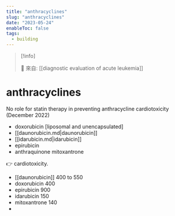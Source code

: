 ```yaml
---
title: "anthracyclines"
slug: "anthracyclines"
date: "2023-05-24"
enableToc: false
tags:
  - building
---
```


> [!info]
>
> 🌱 來自: [[diagnostic evaluation of acute leukemia]]

# anthracyclines

No role for statin therapy in preventing anthracycline cardiotoxicity (December 2022)

- doxorubicin [liposomal and unencapsulated]
- [[daunorubicin.md|daunorubicin]]
- [[idarubicin.md|idarubicin]]
- epirubicin
- anthraquinone mitoxantrone

👉 cardiotoxicity.

- [[daunorubicin]] 400 to 550
- doxorubicin 400
- epirubicin 900
- idarubicin 150
- mitoxantrone 140
- 
